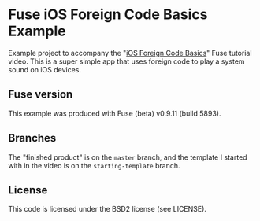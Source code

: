 # Fuse iOS Foreign Code Basics Example
Example project to accompany the "[iOS Foreign Code Basics](https://youtu.be/Th0V2p7EmXw)" Fuse tutorial video. This is a super simple app that uses foreign code to play a system sound on iOS devices.

## Fuse version
This example was produced with Fuse (beta) v0.9.11 (build 5893).

## Branches
The "finished product" is on the `master` branch, and the template I started with in the video is on the `starting-template` branch.

## License
This code is licensed under the BSD2 license (see LICENSE).
